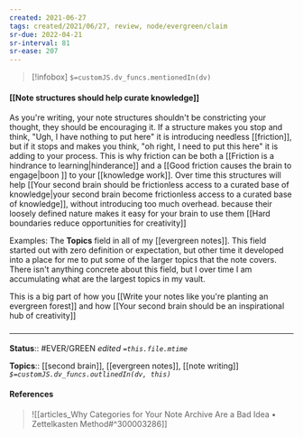```yaml
---
created: 2021-06-27
tags: created/2021/06/27, review, node/evergreen/claim
sr-due: 2022-04-21
sr-interval: 81
sr-ease: 207
---
```

> [!infobox]
`$=customJS.dv_funcs.mentionedIn(dv)`

#### [[Note structures should help curate knowledge]] 

As you're writing, your note structures shouldn't be constricting your thought,
they should be encouraging it.
If a structure makes you stop and think, "Ugh, I have nothing to put here" it is introducing needless [[friction]],
but if it stops and makes you think, "oh right, I need to put this here" it is adding to your process.
This is why friction can be both a [[Friction is a hindrance to learning|hinderance]] and a [[Good friction causes the brain to engage|boon ]] to your [[knowledge work]]. 
Over time this structures will help [[Your second brain should be frictionless access to a curated base of knowledge|your second brain become frictionless access to a curated base of knowledge]], without introducing too much overhead.
because their loosely defined nature makes it easy for your brain to use them
[[Hard boundaries reduce opportunities for creativity]]

Examples:
The **Topics** field in all of my [[evergreen notes]]. This field started out with zero definition or expectation, but other time it developed into a place for me to put some of the larger topics that the note covers. There isn't anything concrete about this field, but I over time I am accumulating what are the largest topics in my vault.

This is a big part of how you [[Write your notes like you're planting an evergreen forest]] and how [[Your second brain should be an inspirational hub of creativity]]

### <hr class="footnote"/>

**Status**:: #EVER/GREEN 
*edited `=this.file.mtime`*

**Topics**:: [[second brain]], [[evergreen notes]], [[note writing]]
*`$=customJS.dv_funcs.outlinedIn(dv, this)`*

#### References

> ![[articles_Why Categories for Your Note Archive Are a Bad Idea • Zettelkasten Method#^300003286]]
